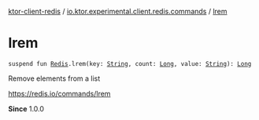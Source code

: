 [ktor-client-redis](../index.md) / [io.ktor.experimental.client.redis.commands](index.md) / [lrem](./lrem.md)

# lrem

`suspend fun `[`Redis`](../io.ktor.experimental.client.redis/-redis/index.md)`.lrem(key: `[`String`](https://kotlinlang.org/api/latest/jvm/stdlib/kotlin/-string/index.html)`, count: `[`Long`](https://kotlinlang.org/api/latest/jvm/stdlib/kotlin/-long/index.html)`, value: `[`String`](https://kotlinlang.org/api/latest/jvm/stdlib/kotlin/-string/index.html)`): `[`Long`](https://kotlinlang.org/api/latest/jvm/stdlib/kotlin/-long/index.html)

Remove elements from a list

https://redis.io/commands/lrem

**Since**
1.0.0

